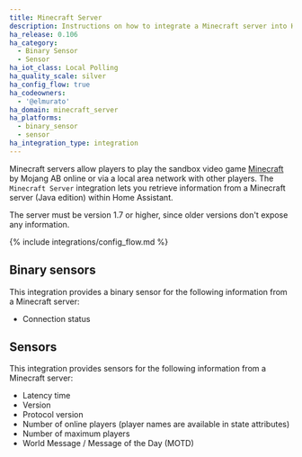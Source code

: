 ```yaml
---
title: Minecraft Server
description: Instructions on how to integrate a Minecraft server into Home Assistant.
ha_release: 0.106
ha_category:
  - Binary Sensor
  - Sensor
ha_iot_class: Local Polling
ha_quality_scale: silver
ha_config_flow: true
ha_codeowners:
  - '@elmurato'
ha_domain: minecraft_server
ha_platforms:
  - binary_sensor
  - sensor
ha_integration_type: integration
---
```


Minecraft servers allow players to play the sandbox video game [Minecraft](https://www.minecraft.net/en-us) by Mojang AB online or via a local area network with other players. The `Minecraft Server` integration lets you retrieve information from a Minecraft server (Java edition) within Home Assistant.

<div class='note'>
The server must be version 1.7 or higher, since older versions don't expose any information.
</div>

{% include integrations/config_flow.md %}

## Binary sensors

This integration provides a binary sensor for the following information from a Minecraft server:

- Connection status

## Sensors

This integration provides sensors for the following information from a Minecraft server:

- Latency time
- Version
- Protocol version
- Number of online players (player names are available in state attributes)
- Number of maximum players
- World Message / Message of the Day (MOTD)
